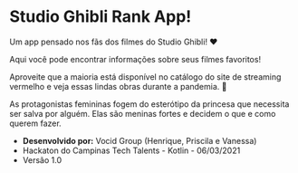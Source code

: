 # Studio Ghibli Rank App!

Um app pensado nos fãs dos filmes do Studio Ghibli! ❤️

Aqui você pode encontrar informações sobre seus filmes favoritos!

Aproveite que a maioria está disponível no catálogo do site de streaming vermelho e veja essas lindas obras durante a pandemia. 🥰

As protagonistas femininas fogem do esterótipo da princesa que necessita ser salva por alguém. Elas são meninas fortes e decidem o que e como querem fazer.

- **Desenvolvido por:** Vocid Group (Henrique, Priscila e Vanessa)
- Hackaton do Campinas Tech Talents - Kotlin - 06/03/2021
- Versão 1.0
